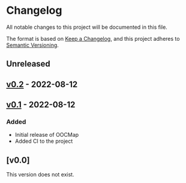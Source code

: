 # Changelog

All notable changes to this project will be documented in this file.

The format is based on [Keep a Changelog](https://keepachangelog.com/en/1.0.0/),
and this project adheres to [Semantic Versioning](https://semver.org/spec/v2.0.0.html).

## Unreleased

## [v0.2](https://github.com/allenai/oocmap/releases/tag/v0.2) - 2022-08-12

## [v0.1](https://github.com/allenai/oocmap/releases/tag/v0.1) - 2022-08-12

### Added
- Initial release of OOCMap
- Added CI to the project


## [v0.0]
This version does not exist.